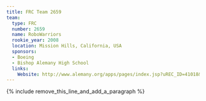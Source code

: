 ```yaml
---
title: FRC Team 2659
team:
  type: FRC
  number: 2659
  name: RoboWarriors
  rookie_year: 2008
  location: Mission Hills, California, USA
  sponsors:
  - Boeing
  - Bishop Alemany High School
  links:
    Website: http://www.alemany.org/apps/pages/index.jsp?uREC_ID=41018&type=d&rn=2953793
---
```


{% include remove_this_line_and_add_a_paragraph %}